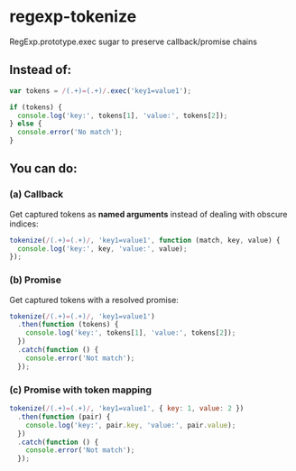 # regexp-tokenize

RegExp.prototype.exec sugar to preserve callback/promise chains

## Instead of:

```js
var tokens = /(.+)=(.+)/.exec('key1=value1');

if (tokens) {
  console.log('key:', tokens[1], 'value:', tokens[2]);
} else {
  console.error('No match');
}
```

## You can do:

### (a) Callback

Get captured tokens as **named arguments** instead of dealing with obscure indices:

```js
tokenize(/(.+)=(.+)/, 'key1=value1', function (match, key, value) {
  console.log('key:', key, 'value:', value);
});
```

### (b) Promise

Get captured tokens with a resolved promise:

```js
tokenize(/(.+)=(.+)/, 'key1=value1')
  .then(function (tokens) {
    console.log('key:', tokens[1], 'value:', tokens[2]);
  })
  .catch(function () {
    console.error('Not match');
  });
```

### (c) Promise with token mapping

```js
tokenize(/(.+)=(.+)/, 'key1=value1', { key: 1, value: 2 })
  .then(function (pair) {
    console.log('key:', pair.key, 'value:', pair.value);
  })
  .catch(function () {
    console.error('Not match');
  });
```
